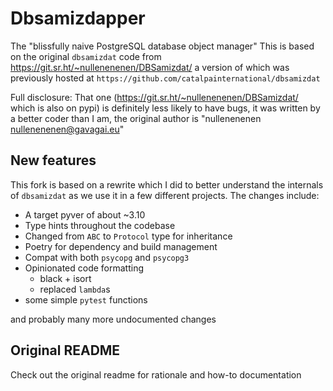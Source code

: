 # Dbsamizdapper

The "blissfully naive PostgreSQL database object manager"
This is based on the original `dbsamizdat` code from https://git.sr.ht/~nullenenenen/DBSamizdat/ a version of which was previously hosted at `https://github.com/catalpainternational/dbsamizdat`

Full disclosure: That one (https://git.sr.ht/~nullenenenen/DBSamizdat/ which is also on pypi) is definitely less likely to have bugs, it was written by a better coder than I am, the original author is "nullenenenen <nullenenenen@gavagai.eu>"

## New features

This fork is based on a rewrite which I did to better understand the internals of `dbsamizdat` as we use it in a few different projects. The changes include:

 - A target pyver of about ~3.10
 - Type hints throughout the codebase
 - Changed from `ABC` to `Protocol` type for inheritance
 - Poetry for dependency and build management
 - Compat with both `psycopg` and `psycopg3`
 - Opinionated code formatting
   - black + isort
   - replaced `lambda`s
 - some simple `pytest` functions

and probably many more undocumented changes

## Original README

Check out the original readme for rationale and how-to documentation
